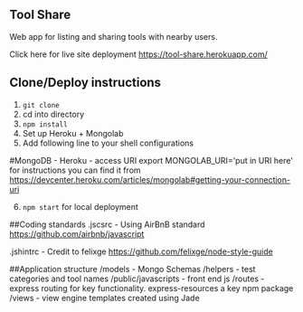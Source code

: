 ## Tool Share

Web app for listing and sharing tools with nearby users.

Click here for live site deployment
https://tool-share.herokuapp.com/

## Clone/Deploy instructions

1. `git clone`
2. cd into directory
3. `npm install`
4. Set up Heroku + Mongolab
5. Add following line to your shell configurations

  #MongoDB - Heroku - access URI
  export MONGOLAB_URI='put in URI here'
  for instructions you can find it from https://devcenter.heroku.com/articles/mongolab#getting-your-connection-uri

6. `npm start` for local deployment

##Coding standards
.jscsrc - Using AirBnB standard
https://github.com/airbnb/javascript

.jshintrc - Credit to felixge
https://github.com/felixge/node-style-guide

##Application structure
/models - Mongo Schemas
/helpers - test categories and tool names
/public/javascripts - front end js
/routes - express routing for key functionality. express-resources a key npm package
/views - view engine templates created using Jade
